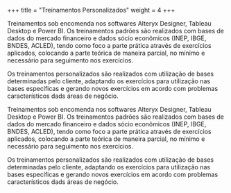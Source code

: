 +++
title = "Treinamentos Personalizados"
weight = 4
+++

Treinamentos sob encomenda nos softwares Alteryx Designer, Tableau Desktop e Power BI. Os treinamentos padrões são realizados com bases de dados do mercado financeiro e dados sócio econômicos (INEP, IBGE, BNDES, ACLED), tendo como foco a parte prática através de exercícios aplicados, colocando a parte teórica de maneira parcial, no mínimo e necessário para seguimento nos exercícios.

Os treinamentos personalizados são realizados com utilização de bases determinadas pelo cliente, adaptando os exercícios para utilização nas bases específicas e gerando novos exercícios em acordo com problemas característicos dads áreas de negócio.

<!--more-->

Treinamentos sob encomenda nos softwares Alteryx Designer, Tableau Desktop e Power BI. Os treinamentos padrões são realizados com bases de dados do mercado financeiro e dados sócio econômicos (INEP, IBGE, BNDES, ACLED), tendo como foco a parte prática através de exercícios aplicados, colocando a parte teórica de maneira parcial, no mínimo e necessário para seguimento nos exercícios.

Os treinamentos personalizados são realizados com utilização de bases determinadas pelo cliente, adaptando os exercícios para utilização nas bases específicas e gerando novos exercícios em acordo com problemas característicos dads áreas de negócio.
